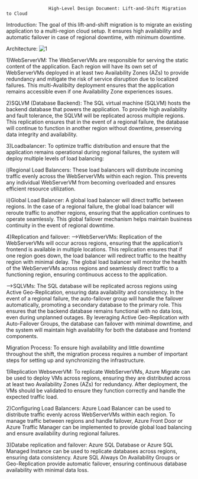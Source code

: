                     High-Level Design Document: Lift-and-Shift Migration to Cloud

Introduction:
The goal of this lift-and-shift migration is to migrate an existing application to a multi-region cloud setup. It ensures high availability and automatic failover in case of regional downtime, with minimum downtime.

Architecture:
![1](https://github.com/user-attachments/assets/8cc71b77-c762-4f8d-b37d-36edad0d2a88)

1)WebServerVM: The WebServerVMs are responsible for serving the static content of the application. Each region will have its own set of WebServerVMs deployed in at least two Availability Zones (AZs) to provide redundancy and mitigate the risk of service disruption due to localized failures. This multi-Avalibilty deployment ensures that the application remains accessible even if one Availability Zone experiences issues.

2)SQLVM (Database Backend): The SQL virtual machine (SQLVM) hosts the backend database that powers the application. To provide high availability and fault tolerance, the SQLVM will be replicated across multiple regions. This replication ensures that in the event of a regional failure, the database will continue to function in another region without downtime, preserving data integrity and availability.

3)Loadbalancer: To optimize traffic distribution and ensure that the application remains operational during regional failures, the system will deploy multiple levels of load balancing:

  i)Regional Load Balancers: These load balancers will distribute incoming traffic evenly across the WebServerVMs within each region. This prevents any individual WebServerVM from becoming overloaded and ensures 
    efficient resource utilization.

 ii)Global Load Balancer: A global load balancer will direct traffic between regions. In the case of a regional failure, the global load balancer will reroute traffic to another regions, ensuring that the 
   application continues to operate seamlessly. This global failover mechanism helps maintain business continuity in the event of regional downtime.

4)Replication and failover:
-->WebServerVMs: Replication of the WebServerVMs will occur across regions, ensuring that the application’s frontend is available in multiple locations. This replication ensures that if one region goes down, the load balancer will redirect traffic to the healthy region with minimal delay. The global load balancer will monitor the health of the WebServerVMs across regions and seamlessly direct traffic to a functioning region, ensuring continuous access to the application.

-->SQLVMs: The SQL database will be replicated across regions using Active Geo-Replication, ensuring data availability and consistency. In the event of a regional failure, the auto-failover group will handle the failover automatically, promoting a secondary database to the primary role. This ensures that the backend database remains functional with no data loss, even during unplanned outages. By leveraging Active Geo-Replication with Auto-Failover Groups, the database can failover with minimal downtime, and the system will maintain high availability for both the database and frontend components.

Migration Process: To ensure high availability and little downtime throughout the shift, the migration process requires a number of important steps for setting up and synchronizing the infrastructure.

1)Replication WebseverVM: To replicate WebServerVMs, Azure Migrate can be used to deploy VMs across regions, ensuring they are distributed across at least two Availability Zones (AZs) for redundancy. After deployment, the VMs should be validated to ensure they function correctly and handle the expected traffic load.

2)Configuring Load Balancers:  Azure Load Balancer can be used to distribute traffic evenly across WebServerVMs within each region. To manage traffic between regions and handle failover, Azure Front Door or Azure Traffic Manager can be implemented to provide global load balancing and ensure availability during regional failures.

3)Databe replication and failover: Azure SQL Database or Azure SQL Managed Instance can be used to replicate databases across regions, ensuring data consistency. Azure SQL Always On Availability Groups or Geo-Replication provide automatic failover, ensuring continuous database availability with minimal data loss.



